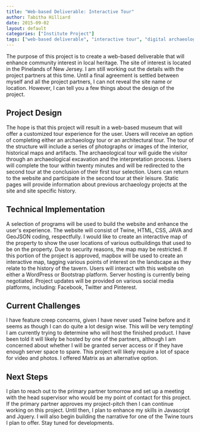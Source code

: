 ```yaml
---
title: "Web-based Deliverable: Interactive Tour"
author: Tabitha Hilliard
date: 2015-09-02
layout: default
categories: ["Institute Project"]
tags: ["web-based deliverable", "interactive tour", "digital archaeology", "New Jersey", "Pinelands"]
---
```


The purpose of this project is to create a web-based deliverable that will enhance community interest in local heritage. The site of interest is located in the Pinelands of New Jersey. I am still working out the details with the project partners at this time. Until a final agreement is settled between myself and all the project partners, I can not reveal the site name or location. However, I can tell you a few things about the design of the project.

## Project Design

The hope is that this project will result in a web-based museum that will offer a customized tour experience for the user. Users will receive an option of completing either an archaeology tour or an architectural tour. The tour of the structure will include a series of photographs or images of the interior, historical maps and artifacts. The archaeological tour will guide the visitor through an archaeological excavation and the interpretation process. Users will complete the tour within twenty minutes and will be redirected to the second tour at the conclusion of their first tour selection. Users can return to the website and participate in the second tour at their leisure. Static pages will provide information about previous archaeology projects at the site and site specific history.

## Technical Implementation

A selection of programs will be used to build the website and enhance the user's experience. The website will consist of Twine, HTML, CSS, JAVA and GeoJSON coding, respectfully. I would like to create an interactive map of the property to show the user locations of various outbuildings that used to be on the property. Due to security reasons, the map may be restricted. If this portion of the project is approved, mapbox will be used to create an interactive map, tagging various points of interest on the landscape as they relate to the history of the tavern. Users will interact with this website on either a WordPress or Bootstrap platform. Server hosting is currently being negotiated. Project updates will be provided on various social media platforms, including: Facebook, Twitter and Pinterest.

## Current Challenges

I have feature creep concerns, given I have never used Twine before and it seems as though I can do quite a lot design wise. This will be very tempting! I am currently trying to determine who will host the finished product. I have been told it will likely be hosted by one of the partners, although I am concerned about whether I will be granted server access or if they have enough server space to spare. This project will likely require a lot of space for video and photos. I offered Matrix as an alternative option.

## Next Steps

I plan to reach out to the primary partner tomorrow and set up a meeting with the head supervisor who would be my point of contact for this project. If the primary partner approves my project-pitch then I can continue working on this project. Until then, I plan to enhance my skills in Javascript and Jquery. I will also begin building the narrative for one of the Twine tours I plan to offer. Stay tuned for developments.
